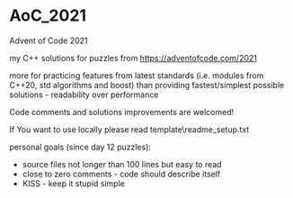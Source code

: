 # AoC_2021
Advent of Code 2021

my C++ solutions for puzzles from https://adventofcode.com/2021

more for practicing features from latest standards (i.e. modules from C++20, std algorithms and boost) than providing fastest/simplest possible solutions - readability over performance

Code comments and solutions improvements are welcomed!

If You want to use locally please read template\readme_setup.txt

personal goals (since day 12 puzzles):
- source files not longer than 100 lines but easy to read
- close to zero comments - code should describe itself
- KISS - keep it stupid simple
